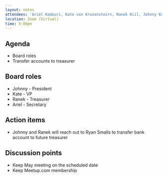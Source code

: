 ```yaml
---
layout: notes
attendees: 'Ariel Kadouri, Kate von Krusensteirn, Ranek Kiil, Johnny Kemp'
location: Zoom (Virtual)
time: 5:00pm
---
```


## Agenda

* Board roles
* Transfer accounts to treasurer

## Board roles

* Johnny - President
* Kate - VP
* Ranek - Treasurer
* Ariel - Secretary

## Action items

* Johnny and Ranek will reach out to Ryan Smalls to transfer bank account to future treasurer

## Discussion points
* Keep May meeting on the scheduled date
* Keep Meetup.com membership
